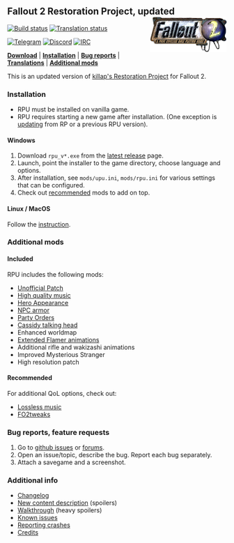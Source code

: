 ## Fallout 2 Restoration Project, updated <a href="#"><img align="right" src="extra/bin/fallout2_logo.png" width="35%" alt="Fallout 2 logo"/></a>

[![Build status](https://github.com/BGforgeNet/Fallout2_Restoration_Project/workflows/build/badge.svg)](https://github.com/BGforgeNet/Fallout2_Restoration_Project/actions?query=workflow%3Abuild)
[![Translation status](https://hive.bgforge.net/widgets/fallout/-/rp/svg-badge.svg)](https://hive.bgforge.net/projects/fallout/rp/)

[![Telegram](https://img.shields.io/badge/telegram-join%20%20%20%20%E2%9D%B1%E2%9D%B1%E2%9D%B1-darkorange?logo=telegram)](https://t.me/bgforge)
[![Discord](https://img.shields.io/discord/420268540700917760?logo=discord&label=discord&color=blue&logoColor=FEE75C)](https://discord.gg/4Yqfggm)
[![IRC](https://img.shields.io/badge/%23IRC-join%20%20%20%20%E2%9D%B1%E2%9D%B1%E2%9D%B1-darkorange)](https://bgforge.net/irc)

[**Download**](https://github.com/BGforgeNet/Fallout2_Restoration_Project/releases/latest)
| [**Installation**](#installation)
| [**Bug reports**](#bug-reports-feature-requests)
| [**Translations**](docs/translations.md)
| [**Additional mods**](#additional-mods)

This is an updated version of [killap's Restoration Project](http://killap.net/) for Fallout 2.

### Installation

- RPU must be installed on vanilla game.
- RPU requires starting a new game after installation. (One exception is [updating](docs/update.md) from RP or a previous RPU version).

#### Windows

1. Download `rpu_v*.exe` from the [latest release](https://github.com/BGforgeNet/Fallout2_Restoration_Project/releases/latest) page.
1. Launch, point the installer to the game directory, choose language and options.
1. After installation, see `mods/upu.ini`, `mods/rpu.ini` for various settings that can be configured.
1. Check out [recommended](#recommended) mods to add on top.

#### Linux / MacOS

Follow the [instruction](docs/linux.md).

### Additional mods

#### Included

RPU includes the following mods:

- [Unofficial Patch](https://github.com/BGforgeNet/Fallout2_Unofficial_Patch)
- [High quality music](https://github.com/BGforgeNet/Fallout2-HQ-music)
- [Hero Appearance](https://github.com/BGforgeNet/Fallout2_Hero_Appearance)
- [NPC armor](https://github.com/BGforgeNet/Fallout2_NPC_Armor)
- [Party Orders](https://github.com/BGforgeNet/Fallout2_Party_Orders)
- [Cassidy talking head](https://github.com/BGforgeNet/Fallout2_Cassidy_Head)
- Enhanced worldmap
- [Extended Flamer animations](https://www.nma-fallout.com/threads/the-extended-flamer-attack-mod.192732/)
- Additional rifle and wakizashi animations
- Improved Mysterious Stranger
- High resolution patch

#### Recommended

For additional QoL options, check out:

- [Lossless music](https://github.com/BGforgeNet/Fallout2-HQ-music)
- [FO2tweaks](https://github.com/BGforgeNet/FO2tweaks)

### Bug reports, feature requests

1. Go to [github issues](https://github.com/BGforgeNet/Fallout2_Restoration_Project/issues) or [forums](https://forums.bgforge.net/viewforum.php?f=39).
2. Open an issue/topic, describe the bug. Report each bug separately.
3. Attach a savegame and a screenshot.

### Additional info

- [Changelog](docs/changelog.md)
- [New content description](https://github.com/BGforgeNet/Fallout2_Restoration_Project/blob/master/docs/rp-new_content.txt) (spoilers)
- [Walkthrough](https://f2rp.bgforge.net/) (heavy spoilers)
- [Known issues](docs/known.md)
- [Reporting crashes](https://github.com/BGforgeNet/Fallout2_Unofficial_Patch/blob/master/docs/crash.md)
- [Credits](docs/credits.md)
